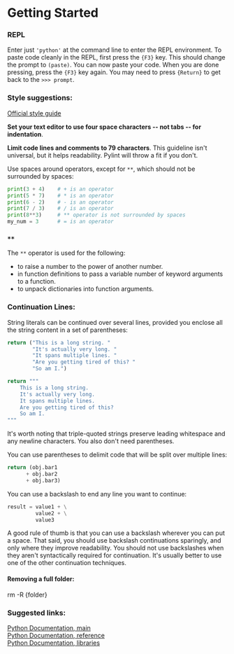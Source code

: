 # Getting Started

### REPL

Enter just `'python'` at the command line to enter the REPL environment. To paste code cleanly in the REPL, first press the `{F3}` key. This should change the prompt to `(paste)`. You can now paste your code. When you are done pressing, press the `{F3}` key again. 
You may need to press `{Return}` to get back to the `>>> prompt`.

### Style suggestions:

[Official style guide](https://peps.python.org/pep-0008/)

**Set your text editor to use four space characters -- not tabs -- for indentation**.

**Limit code lines and comments to 79 characters**. This guideline isn't universal, but it helps readability. Pylint will throw a fit if you don't.

Use spaces around operators, except for `**`, which should not be surrounded by spaces:

```python
print(3 + 4)    # + is an operator
print(5 * 7)    # * is an operator
print(6 - 2)    # - is an operator
print(7 / 3)    # / is an operator
print(8**3)     # ** operator is not surrounded by spaces
my_num = 3      # = is an operator
```

### `**` 

The `**` operator is used for the following:

* to raise a number to the power of another number. 
* in function definitions to pass a variable number of keyword arguments to a function.  
* to unpack dictionaries into function arguments.

### Continuation Lines:

String literals can be continued over several lines, provided you enclose all the 
string content in a set of parentheses:

```python
return ("This is a long string. "
        "It's actually very long. "
        "It spans multiple lines. "
        "Are you getting tired of this? "
        "So am I.")

return """
    This is a long string.
    It's actually very long.
    It spans multiple lines.
    Are you getting tired of this?
    So am I.
"""
```

It's worth noting that triple-quoted strings preserve leading whitespace 
and any newline characters. You also don't need parentheses.

You can use parentheses to delimit code that will be split over multiple lines:
```python
return (obj.bar1
      + obj.bar2
      + obj.bar3)
```

You can use a backslash to end any line you want to continue:
```python 
result = value1 + \
         value2 + \
         value3
```

A good rule of thumb is that you can use a backslash wherever you can put a space.
That said, you should use backslash continuations sparingly, and only where they improve readability.  You should not use backslashes when they aren't syntactically required for continuation. It's usually better to use one of the other continuation techniques.

#### Removing a full folder:

rm -R {folder}

### Suggested links:

[Python Documentation, main](https://www.python.org/doc/)  
[Python Documentation, reference](https://docs.python.org/3/reference/index.html)  
[Python Documentation, libraries](https://docs.python.org/3/library/index.html)  
